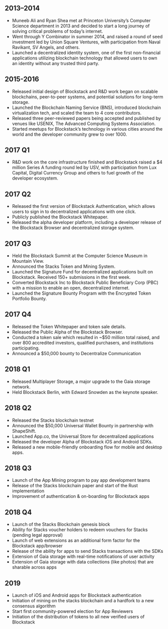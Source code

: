 ## 2013–2014
- Muneeb Ali and Ryan Shea met at Princeton University’s Computer Science department in 2013 and decided to start a long journey of solving critical problems of today’s internet.
- Went through Y Combinator in summer 2014, and raised a round of seed investment led by Union Square Ventures, with participation from Naval Ravikant, SV Angels, and others.
- Launched a decentralized identity system, one of the first non-financial applications utilizing blockchain technology that allowed users to own an identity without any trusted third party.
## 2015-2016
- Released initial design of Blockstack and R&D work began on scalable blockchains, peer-to-peer systems, and potential solutions for long-term storage.
- Launched the Blockchain Naming Service (BNS), introduced blockchain virtualization tech, and scaled the team to 4 core contributors.
- Released three peer-reviewed papers being accepted and published by venues like USENIX, The Advanced Computing Systems Association.
- Started meetups for Blockstack’s technology in various cities around the world and the developer community grew to over 1000.
## 2017 Q1
- R&D work on the core infrastructure finished and Blockstack raised a $4 million Series A funding round led by USV, with participation from Lux Capital, Digital Currency Group and others to fuel growth of the developer ecosystem.
## 2017 Q2
- Released the first version of Blockstack Authentication, which allows users to sign in to decentralized applications with one click.
- Publicly published the Blockstack Whitepaper.
- Released the alpha developer platform, including a developer release of the Blockstack Browser and decentralized storage system.
## 2017 Q3
- Held the Blockstack Summit at the Computer Science Museum in Mountain View.
- Announced the Stacks Token and Mining System.
- Launched the Signature Fund for decentralized applications built on Blockstack. Received 150+ submissions in the first week.
- Converted Blockstack Inc to Blockstack Public Beneficiary Corp (PBC) with a mission to enable an open, decentralized internet.
- Launched the Signature Bounty Program with the Encrypted Token Portfolio Bounty.
## 2017 Q4
- Released the Token Whitepaper and token sale details.
- Released the Public Alpha of the Blockstack Browser.
- Conducted a token sale which resulted in ~$50 million total raised, and over 800 accredited investors, qualified purchasers, and institutions participating.
- Announced a $50,000 bounty to Decentralize Communication
## 2018 Q1
- Released Multiplayer Storage, a major upgrade to the Gaia storage network.
- Held Blockstack Berlin, with Edward Snowden as the keynote speaker.
## 2018 Q2
- Released the Stacks blockchain testnet
- Announced the $50,000 Universal Wallet Bounty in partnership with ShapeShift.
- Launched App.co, the Universal Store for decentralized applications
- Released the developer Alpha of Blockstack iOS and Android SDKs.
- Released a new mobile-friendly onboarding flow for mobile and desktop apps. 
## 2018 Q3
- Launch of the App Mining program to pay app development teams
- Release of the Stacks blockchain paper and start of the Rust implementation
- Improvement of authentication & on-boarding for Blockstack apps
## 2018 Q4
- Launch of the Stacks Blockchain genesis block
- Ability for Stacks voucher holders to redeem vouchers for Stacks (pending legal approval) 
- Launch of web extensions as an additional form factor for the Blockstack app/browser
- Release of the ability for apps to send Stacks transactions with the SDKs
- Extension of Gaia storage with real-time notifications of user activity
- Extension of Gaia storage with data collections (like photos) that are sharable across apps
## 2019
- Launch of iOS and Android apps for Blockstack authentication
- Initiation of mining on the stacks blockchain and a hardfork to a new consensus algorithm
- Start first community-powered election for App Reviewers
- Initiation of the distribution of tokens to all new verified users of Blockstack
